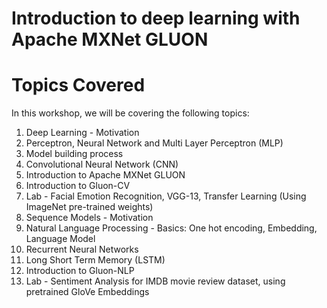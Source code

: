 # Introduction to deep learning with Apache MXNet GLUON

# Topics Covered
In this workshop, we will be covering the following topics:

1. Deep Learning - Motivation
2. Perceptron, Neural Network and Multi Layer Perceptron (MLP)
3. Model building process
4. Convolutional Neural Network (CNN)
5. Introduction to Apache MXNet GLUON
6. Introduction to Gluon-CV
7. Lab - Facial Emotion Recognition, VGG-13, Transfer Learning (Using ImageNet pre-trained weights)
8. Sequence Models - Motivation
9. Natural Language Processing - Basics: One hot encoding, Embedding, Language Model
10. Recurrent Neural Networks
11. Long Short Term Memory (LSTM)
12. Introduction to Gluon-NLP
13. Lab - Sentiment Analysis for IMDB movie review dataset, using pretrained GloVe Embeddings

